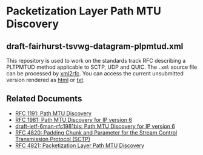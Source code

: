 # Packetization Layer Path MTU Discovery

## draft-fairhurst-tsvwg-datagram-plpmtud.xml
This repository is used to work on the standards track RFC describing
a PLTPMTUD method applicable to SCTP, UDP and QUIC.
The `.xml` source file can be processed by [xml2rfc](http://xml2rfc.tools.ietf.org).
You can access the current unsubmitted version rendered as [html](http://xml2rfc.ietf.org/cgi-bin/xml2rfc.cgi?input=&url=https%3A%2F%2Fraw.githubusercontent.com%2Fnplab%2Fplpmtud%2Fmaster%2Fdraft-fairhurst-tsvwg-datagram-plpmtud.xml&modeAsFormat=html%2Fascii&type=towindow&Submit=Submit) or [txt](http://xml2rfc.ietf.org/cgi-bin/xml2rfc.cgi?input=&url=https%3A%2F%2Fraw.githubusercontent.com%2Fnplab%2Fplpmtud%2Fmaster%2Fdraft-fairhurst-tsvwg-datagram-plpmtud.xml&modeAsFormat=txt%2Fascii&type=towindow&Submit=Submit).

## Related Documents
* [RFC 1191: Path MTU Discovery](https://tools.ietf.org/html/rfc1191)
* [RFC 1981: Path MTU Discovery for IP version 6](https://tools.ietf.org/html/rfc1981)
* [draft-ietf-6man-rfc1981bis: Path MTU Discovery for IP version 6](https://tools.ietf.org/html/draft-ietf-6man-rfc1981bis)
* [RFC 4820: Padding Chunk and Parameter for the Stream Control Transmission Protocol (SCTP)](https://tools.ietf.org/html/rfc4820)
* [RFC 4821: Packetization Layer Path MTU Discovery](https://tools.ietf.org/html/rfc4821)
